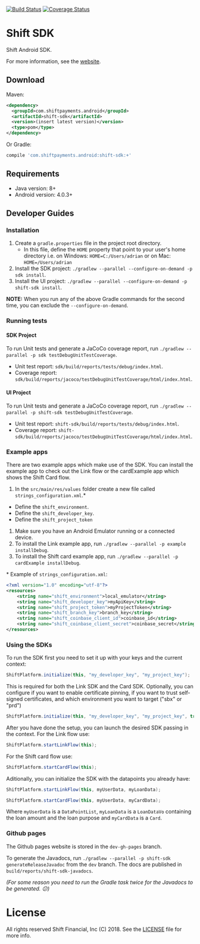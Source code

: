 [![Build Status](https://travis-ci.com/itabulous/ledgelinksdk_android.svg?token=qo11VUxzPNUqYf96JsWf)](https://travis-ci.com/itabulous/ledgelinksdk_android)
[![Coverage Status](https://coveralls.io/repos/github/itabulous/ledgelinksdk_android/badge.svg?branch=master&t=CnCHgb)](https://coveralls.io/github/itabulous/ledgelinksdk_android?branch=master)

# Shift SDK
Shift Android SDK.

For more information, see the [website](https://developer.ledge.me).

## Download

Maven:

```xml
<dependency>
  <groupId>com.shiftpayments.android</groupId>
  <artifactId>shift-sdk</artifactId>
  <version>(insert latest version)</version>
  <type>pom</type>
</dependency>
```

Or Gradle:

```groovy
compile 'com.shiftpayments.android:shift-sdk:+'
```

## Requirements

* Java version: 8+
* Android version: 4.0.3+

## Developer Guides

### Installation

1. Create a `gradle.properties` file in the project root directory.
   * In this file, define the `HOME` property that point to your user's home directory i.e. on Windows: `HOME=C:/Users/adrian` or on Mac: `HOME=/Users/adrian`
1. Install the SDK project: `./gradlew --parallel --configure-on-demand -p sdk install`.
1. Install the UI project: `./gradlew --parallel --configure-on-demand -p shift-sdk install`.

**NOTE:** When you run any of the above Gradle commands for the second time, you can exclude the `--configure-on-demand`.

### Running tests

#### SDK Project

To run Unit tests and generate a JaCoCo coverage report, run `./gradlew --parallel -p sdk testDebugUnitTestCoverage`.

* Unit test report: `sdk/build/reports/tests/debug/index.html`.
* Coverage report: `sdk/build/reports/jacoco/testDebugUnitTestCoverage/html/index.html`.

#### UI Project

To run Unit tests and generate a JaCoCo coverage report, run `./gradlew --parallel -p shift-sdk testDebugUnitTestCoverage`.

* Unit test report: `shift-sdk/build/reports/tests/debug/index.html`.
* Coverage report: `shift-sdk/build/reports/jacoco/testDebugUnitTestCoverage/html/index.html`.

### Example apps

There are two example apps which make use of the SDK. You can install the example app to check out the Link flow or the cardExample app which shows the Shift Card flow. 

1. In the `src/main/res/values` folder create a new file called `strings_configuration.xml`.\*
  * Define the `shift_environment`.
  * Define the `shift_developer_key`.
  * Define the `shift_project_token`
1. Make sure you have an Android Emulator running or a connected device.
1. To install the Link example app, run `./gradlew --parallel -p example installDebug`.
1. To install the Shift card example app, run `./gradlew --parallel -p cardExample installDebug`.
    

\* Example of `strings_configuration.xml`:
```xml
<?xml version="1.0" encoding="utf-8"?>
<resources>
    <string name="shift_environment">local_emulator</string>
    <string name="shift_developer_key">myApiKey</string>
    <string name="shift_project_token">myProjectToken</string>
    <string name="shift_branch_key">branch_key</string>
    <string name="shift_coinbase_client_id">coinbase_id</string>
    <string name="shift_coinbase_client_secret">coinbase_secret</string>
</resources>
```

### Using the SDKs

To run the SDK first you need to set it up with your keys and the current context:
```java
ShiftPlatform.initialize(this, "my_developer_key", "my_project_key");
```
This is required for both the Link SDK and the Card SDK.
Optionally, you can configure if you want to enable certificate pinning, if you want to trust self-signed certificates, and which environment you want to target ("sbx" or "prd")
```java
ShiftPlatform.initialize(this, "my_developer_key", "my_project_key", true, true, "sbx");
```

After you have done the setup, you can launch the desired SDK passing in the context.
For the Link flow use:
```java
ShiftPlatform.startLinkFlow(this);
```
For the Shift card flow use:
```java
ShiftPlatform.startCardFlow(this);
```

Aditionally, you can initialize the SDK with the datapoints you already have:
```java
ShiftPlatform.startLinkFlow(this, myUserData, myLoanData);
```
```java
ShiftPlatform.startCardFlow(this, myUserData, myCardData);
```

Where `myUserData` is a `DataPointList`, `myLoanData` is a `LoanDataVo` containing the loan amount and the loan purpose and `myCardData` is a `Card`.

### Github pages

The Github pages website is stored in the `dev-gh-pages` branch.

To generate the Javadocs, run `./gradlew --parallel -p shift-sdk generateReleaseJavadoc` from the `dev` branch. The docs are published in `build/reports/shift-sdk-javadocs`.

*(For some reason you need to run the Gradle task twice for the Javadocs to be generated. :confused:)*

# License

All rights reserved Shift Financial, Inc (C) 2018. See the [LICENSE](LICENSE) file for more info.

